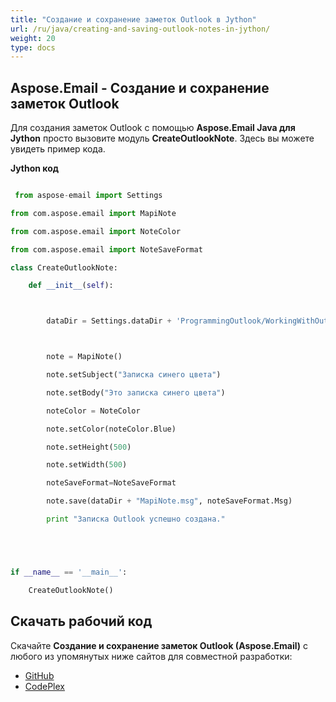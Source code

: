 ```yaml
---
title: "Создание и сохранение заметок Outlook в Jython"
url: /ru/java/creating-and-saving-outlook-notes-in-jython/
weight: 20
type: docs
---
```


## **Aspose.Email - Создание и сохранение заметок Outlook**
Для создания заметок Outlook с помощью **Aspose.Email Java для Jython** просто вызовите модуль **CreateOutlookNote**. Здесь вы можете увидеть пример кода.

**Jython код**

```python

 from aspose-email import Settings

from com.aspose.email import MapiNote

from com.aspose.email import NoteColor

from com.aspose.email import NoteSaveFormat

class CreateOutlookNote:

    def __init__(self):



        dataDir = Settings.dataDir + 'ProgrammingOutlook/WorkingWithOutlookMessageFiles/CreateOutlookNote/'



        note = MapiNote()

        note.setSubject("Записка синего цвета")

        note.setBody("Это записка синего цвета")

        noteColor = NoteColor

        note.setColor(noteColor.Blue)

        note.setHeight(500)

        note.setWidth(500)

        noteSaveFormat=NoteSaveFormat

        note.save(dataDir + "MapiNote.msg", noteSaveFormat.Msg)

        print "Записка Outlook успешно создана."





if __name__ == '__main__':        

    CreateOutlookNote()

```
## **Скачать рабочий код**
Скачайте **Создание и сохранение заметок Outlook (Aspose.Email)** с любого из упомянутых ниже сайтов для совместной разработки:

- [GitHub](https://github.com/aspose-email/Aspose.Email-for-Java/releases/tag/Aspose.Email_Java_for_Jython-v1.0)
- [CodePlex](https://archive.codeplex.com/?p=asposeemailjavajython)